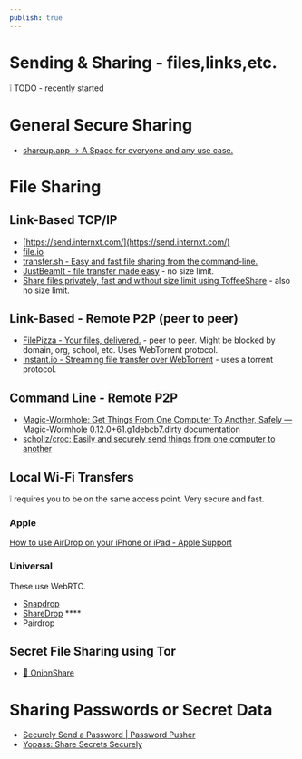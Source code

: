 ```yaml
---
publish: true
---
```

# Sending & Sharing - files,links,etc.

<aside>
❕ TODO - recently started

</aside>

# General Secure Sharing

- [shareup.app → A Space for everyone and any use case.](https://shareup.app/)

# File Sharing

## Link-Based TCP/IP

- [https://send.internxt.com/](https://send.internxt.com/)
- [file.io](https://www.file.io/)
- [transfer.sh - Easy and fast file sharing from the command-line.](https://transfer.sh/)
- [JustBeamIt - file transfer made easy](https://justbeamit.com/) - no size limit.
- [Share files privately, fast and without size limit using ToffeeShare](https://toffeeshare.com/) - also no size limit.

## Link-Based - Remote P2P (peer to peer)

- [FilePizza - Your files, delivered.](https://file.pizza/) - peer to peer.  Might be blocked by domain, org, school, etc. Uses WebTorrent protocol.
- [Instant.io - Streaming file transfer over WebTorrent](https://instant.io/) - uses a torrent protocol.

## Command Line - Remote P2P

- [Magic-Wormhole: Get Things From One Computer To Another, Safely — Magic-Wormhole 0.12.0+61.g1debcb7.dirty documentation](https://magic-wormhole.readthedocs.io/en/latest/)
- [schollz/croc: Easily and securely send things from one computer to another](https://github.com/schollz/croc)

## Local Wi-Fi Transfers

<aside>
❕ requires you to be on the same access point. Very secure and fast.

</aside>

### Apple

[How to use AirDrop on your iPhone or iPad - Apple Support](https://support.apple.com/en-us/HT204144) 

### Universal

These use WebRTC.

- [Snapdrop](https://snapdrop.net/)
- [ShareDrop](https://www.sharedrop.io/) ****
- Pairdrop

## Secret File Sharing using Tor

- [🧅 OnionShare](https://onionshare.org/)

# Sharing Passwords or Secret Data

- [Securely Send a Password | Password Pusher](https://pwpush.com/)
- [Yopass: Share Secrets Securely](https://yopass.se/)